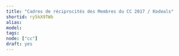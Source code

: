 ```yaml
---
title: "Cadres de réciprocités des Membres du CC 2017 / Kodeals"
shortid: ry5kX9TWb
alias:
model:
tags:
node: ["cc"]
draft: yes
---
```


